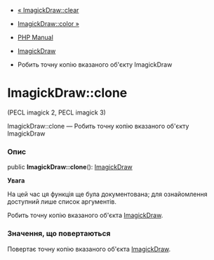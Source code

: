 - [« ImagickDraw::clear](imagickdraw.clear.md)
- [ImagickDraw::color »](imagickdraw.color.md)

- [PHP Manual](index.md)
- [ImagickDraw](class.imagickdraw.md)
- Робить точну копію вказаного об'єкту ImagickDraw

# ImagickDraw::clone

(PECL imagick 2, PECL imagick 3)

ImagickDraw::clone — Робить точну копію вказаного об'єкту ImagickDraw

### Опис

public **ImagickDraw::clone**(): [ImagickDraw](class.imagickdraw.md)

**Увага**

На цей час ця функція ще була документована; для
ознайомлення доступний лише список аргументів.

Робить точну копію вказаного об'єкта
[ImagickDraw](class.imagickdraw.md).

### Значення, що повертаються

Повертає точну копію вказаного об'єкта
[ImagickDraw](class.imagickdraw.md).
